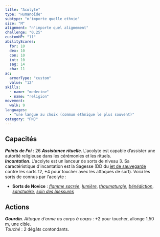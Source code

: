 ```yaml
---
title: "Acolyte"
type: "Humanoïde"
subtype: "n'importe quelle ethnie"
size: "M"
alignment: "n'importe quel alignement"
challenge: "0.25"
customHP: "11"
abilityScores:
  for: 10
  dex: 10
  con: 10
  int: 10
  sag: 14
  cha: 11
ac:
  armorType: "custom"
  value: "12"
skills:
  - name: "medecine"
  - name: "religion"
movement:
  walk: 9
languages:
  - "une langue au choix (commun ethnique le plus souvent)"
category: "PNJ"
---
```

## Capacités
_**Points de Foi**_ : 26
_**Assistance rituelle**_. L'acolyte est capable d’assister une autorité religieuse dans les cérémonies et les rituels.  
_**Incantation**_. L'acolyte est un lanceur de sorts de niveau 3. Sa caractéristique d'incantation est la Sagesse (DD du [jet de sauvegarde](/utiliser-les-caracteristiques/#jets-de-sauvegarde) contre les sorts 12, +4 pour toucher avec les attaques de sort). Voici les sorts de connus par l'acolyte :
* **Sorts de Novice** : [_flamme sacrée_](/grimoire/flamme-sacree/), [_lumière_](/grimoire/lumiere/), [_thaumaturgie_](/grimoire/thaumaturgie/), [_bénédiction_](/grimoire/benediction/), [_sanctuaire_](/grimoire/sanctuaire/), [_soin des blessures_](/grimoire/soin-des-blessures/)

## Actions
_**Gourdin**_. _Attaque d'arme au corps à corps_ : +2 pour toucher, allonge 1,50 m, une cible.  
_Touché_ : 2 dégâts contondants.
